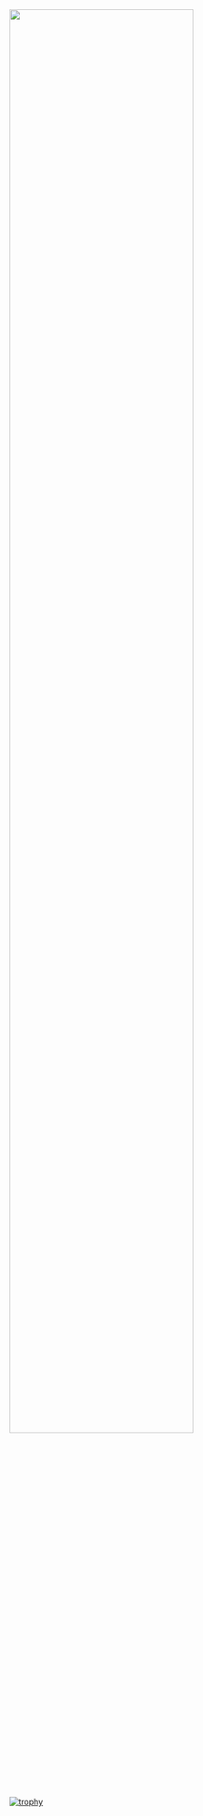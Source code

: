 <link rel="stylesheet" href="/public/main.css">
<div id="header">
  <img src="https://media.giphy.com/media/v1.Y2lkPTc5MGI3NjExZTM2YjFiZWQzZDhjMDYzN2M1MzQ4MjI5Y2NmZTU3Y2QwMDBiMDdhZiZjdD1z/gjrYDwbjnK8x36xZIO/giphy.gif" style="width: 80%;" 
</div>

[![trophy](https://github-profile-trophy.vercel.app/?username=davi-canuto&title=Commits,Followers,Repo&theme=onedark)](https://github.com/davi-canuto/github-profile-trophy)

<!--
**davi-canuto/davi-canuto** is a ✨ _special_ ✨ repository because its `README.md` (this file) appears on your GitHub profile.

Here are some ideas to get you started:

- 🔭 I’m currently working on ...
- 🌱 I’m currently learning ...
- 👯 I’m looking to collaborate on ...
- 🤔 I’m looking for help with ...
- 💬 Ask me about ...
- 📫 How to reach me: ...
- 😄 Pronouns: ...
- ⚡ Fun fact: ...
-->
